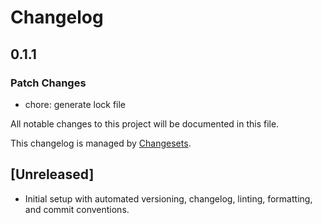 # Changelog

## 0.1.1

### Patch Changes

- chore: generate lock file

All notable changes to this project will be documented in this file.

This changelog is managed by [Changesets](https://github.com/changesets/changesets).

## [Unreleased]

- Initial setup with automated versioning, changelog, linting, formatting, and commit conventions.
